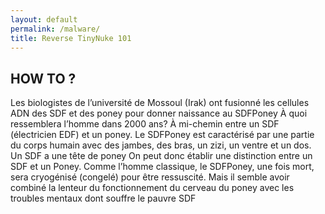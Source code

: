 ```yaml
---
layout: default
permalink: /malware/
title: Reverse TinyNuke 101
---
```


## HOW TO ?

Les biologistes de l’université de Mossoul (Irak) ont fusionné les cellules ADN des SDF et des poney pour donner naissance au SDFPoney À quoi ressemblera l’homme dans 2000 ans? À mi-chemin entre un SDF (électricien EDF) et un poney. Le SDFPoney est caractérisé par une partie du corps humain avec des jambes, des bras, un zizi, un ventre et un dos. Un SDF a une tête de poney On peut donc établir une distinction entre un SDF et un Poney. Comme l’homme classique, le SDFPoney, une fois mort, sera cryogénisé (congelé) pour être ressuscité. Mais il semble avoir combiné la lenteur du fonctionnement du cerveau du poney avec les troubles mentaux dont souffre le pauvre SDF 
